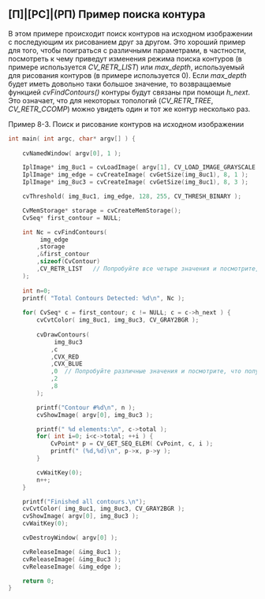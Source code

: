 ## [П]|[РС]|(РП) Пример поиска контура

В этом примере происходит поиск контуров на исходном изображении с последующим их рисованием друг за другом. Это хороший пример для того, чтобы поиграться с различными параметрами, в частности, посмотреть к чему приведут изменения режима поиска контуров (в примере используется *CV_RETR_LIST*) или *max_depth*, используемый для рисования контуров (в примере используется 0). Если *max_depth* будет иметь довольно таки большое значение, то возвращаемые функцией *cvFindContours()* контуры будут связаны при помощи *h_next*. Это означает, что для некоторых топологий (*CV_RETR_TREE*, *CV_RETR_CCOMP*) можно увидеть один и тот же контур несколько раз.

Пример 8-3. Поиск и рисование контуров на исходном изображении

```cpp
int main( int argc, char* argv[] ) {
 
    cvNamedWindow( argv[0], 1 );

    IplImage* img_8uc1 = cvLoadImage( argv[1], CV_LOAD_IMAGE_GRAYSCALE );
    IplImage* img_edge = cvCreateImage( cvGetSize(img_8uc1), 8, 1 );
    IplImage* img_8uc3 = cvCreateImage( cvGetSize(img_8uc1), 8, 3 );

    cvThreshold( img_8uc1, img_edge, 128, 255, CV_THRESH_BINARY );

    CvMemStorage* storage = cvCreateMemStorage();
    CvSeq* first_contour = NULL;

    int Nc = cvFindContours(
         img_edge
        ,storage
        ,&first_contour
        ,sizeof(CvContour)
        ,CV_RETR_LIST 	// Попробуйте все четыре значения и посмотрите, что получится
    );
 
    int n=0;
    printf( "Total Contours Detected: %d\n", Nc );
    
    for( CvSeq* c = first_contour; c != NULL; c = c->h_next ) {
        cvCvtColor( img_8uc1, img_8uc3, CV_GRAY2BGR );
        
        cvDrawContours(
             img_8uc3
            ,c
            ,CVX_RED
            ,CVX_BLUE
            ,0 	// Попробуйте различные значения и посмотрите, что получится
            ,2
            ,8
        );

        printf("Contour #%d\n", n );
        cvShowImage( argv[0], img_8uc3 );

        printf(" %d elements:\n", c->total );
        for( int i=0; i<c->total; ++i ) {
            CvPoint* p = CV_GET_SEQ_ELEM( CvPoint, c, i );
            printf(" (%d,%d)\n", p->x, p->y );
        }

        cvWaitKey(0);
        n++;
    }

    printf("Finished all contours.\n");
    cvCvtColor( img_8uc1, img_8uc3, CV_GRAY2BGR );
    cvShowImage( argv[0], img_8uc3 );
    cvWaitKey(0);

    cvDestroyWindow( argv[0] );

    cvReleaseImage( &img_8uc1 );
    cvReleaseImage( &img_8uc3 );
    cvReleaseImage( &img_edge );

    return 0;
}
```

